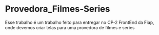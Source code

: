 ﻿# Provedora_Filmes-Series
Esse trabalho é um trabalho feito para entregar no CP-2 FrontEnd da Fiap, onde devemos criar telas para uma provedora de filmes e series

